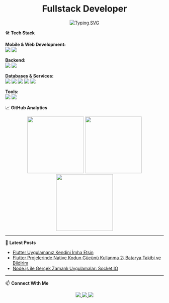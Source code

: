 <h1 align="center">Fullstack Developer</h1>

<p align="center">
  <a href="https://git.io/typing-svg">
    <img src="https://readme-typing-svg.demolab.com?font=Fira+Code&pause=1000&color=22D3EE&center=true&vCenter=true&width=435&lines=Clean+Code;Cross-Platform+Developer;Mobile+Solutions+Architect;BLOC+Provider+Mobx" alt="Typing SVG" />
  </a>
</p>


🛠 **Tech Stack**

<p align="left">
  <strong>Mobile & Web Development:</strong><br>
  <img src="https://img.shields.io/badge/Flutter-02569B?style=for-the-badge&logo=flutter&logoColor=white" />
  <img src="https://img.shields.io/badge/Dart-0175C2?style=for-the-badge&logo=dart&logoColor=white" />
  
  <strong>Backend:</strong><br>
  <img src="https://img.shields.io/badge/Node.js-339933?style=for-the-badge&logo=nodedotjs&logoColor=white" />
  <img src="https://img.shields.io/badge/ASP.NET%20Core-512BD4?style=for-the-badge&logo=.net&logoColor=white" />
  
  <strong>Databases & Services:</strong><br>
  <img src="https://img.shields.io/badge/MongoDB-47A248?style=for-the-badge&logo=mongodb&logoColor=white" />
  <img src="https://img.shields.io/badge/MSSQL-CC2927?style=for-the-badge&logo=microsoft-sql-server&logoColor=white" />
  <img src="https://img.shields.io/badge/Firebase-FFCA28?style=for-the-badge&logo=firebase&logoColor=black" />
  <img src="https://img.shields.io/badge/Supabase-3ECF8E?style=for-the-badge&logo=supabase&logoColor=white" />
  <img src="https://img.shields.io/badge/OneSignal-2496ED?style=for-the-badge&logo=onesignal&logoColor=white" />
  
  <strong>Tools:</strong><br>
  <img src="https://img.shields.io/badge/Git-F05032?style=for-the-badge&logo=git&logoColor=white" />
  <img src="https://img.shields.io/badge/Postman-FF6C37?style=for-the-badge&logo=postman&logoColor=white" />
</p>


📈 **GitHub Analytics**

<div align="center">
  <img height="180em" src="https://github-readme-stats.vercel.app/api?username=arda-copur&show_icons=true&theme=radical&include_all_commits=true&count_private=true"/>
  <img height="180em" src="https://github-readme-streak-stats.herokuapp.com/?user=arda-copur&theme=radical"/>
  <img height="180em" src="https://github-readme-stats.vercel.app/api/top-langs/?username=arda-copur&layout=compact&langs_count=8&theme=radical"/>
</div>

---

📝 **Latest Posts**  
<!-- BLOG-POST-LIST:START -->
- [Flutter Uygulamanız Kendini İmha Etsin](https://medium.com/@ardacopur/flutter-uygulaman%C4%B1z-kendini-i%CC%87mha-etsin-5d6027deaf83)
- [Flutter Projelerinde Native Kodun Gücünü Kullanma 2: Batarya Takibi ve Bildirim](https://medium.com/@ardacopur/flutter-projelerinde-native-kodun-g%C3%BCc%C3%BCn%C3%BC-kullanma-2-batarya-takibi-ve-bildirim-258dc5e13a63)
- [Node.js ile Gerçek Zamanlı Uygulamalar: Socket.IO](https://medium.com/@ardacopur/node-js-ile-ger%C3%A7ek-zamanl%C4%B1-uygulamalar-socket-io-de77f27f7097)
<!-- BLOG-POST-LIST:END -->

---

📫 **Connect With Me**

<p align="center">
  <a href="https://www.linkedin.com/in/ardacopur/">
    <img src="https://img.shields.io/badge/LinkedIn-0077B5?style=for-the-badge&logo=linkedin&logoColor=white" />
  </a>
  <a href="https://medium.com/@ardacopur">
    <img src="https://img.shields.io/badge/Medium-12100E?style=for-the-badge&logo=medium&logoColor=white" />
  </a>
  <a href="mailto:ardacopur0@gmail.com">
    <img src="https://img.shields.io/badge/Gmail-D14836?style=for-the-badge&logo=gmail&logoColor=white" />
  </a>
</p>

